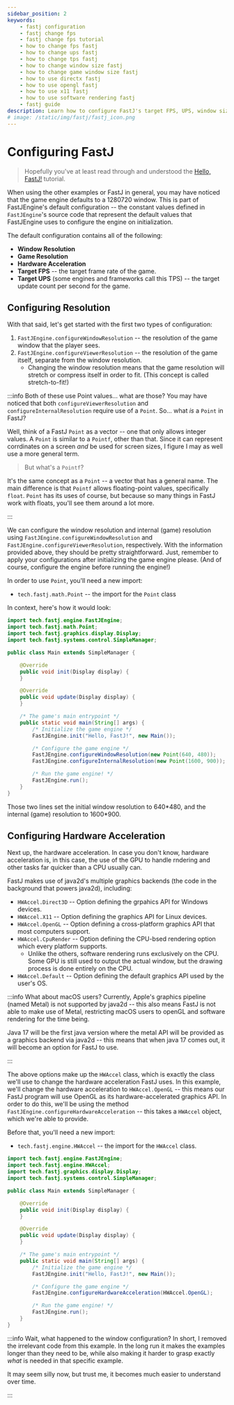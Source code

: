 ```yaml
---
sidebar_position: 2
keywords:
    - fastj configuration
    - fastj change fps
    - fastj change fps tutorial
    - how to change fps fastj
    - how to change ups fastj
    - how to change tps fastj
    - how to change window size fastj
    - how to change game window size fastj
    - how to use directx fastj
    - how to use opengl fastj
    - how to use x11 fastj
    - how to use software rendering fastj
    - fastj guide
description: Learn how to configure FastJ's target FPS, UPS, window size, and hardware acceleration.
# image: /static/img/fastj/fastj_icon.png
---
```



# Configuring FastJ
> Hopefully you've at least read through and understood the [Hello, FastJ!][Hello-FastJ-Tutorial-Link] tutorial.

When using the other examples or FastJ in general, you may have noticed that the game engine defaults to a 1280720 window. This is part of FastJEngine's default configuration -- the constant values defined in `FastJEngine`'s source code that represent the default values that FastJEngine uses to configure the engine on initialization.

The default configuration contains all of the following:
- **Window Resolution**
- **Game Resolution**
- **Hardware Acceleration**
- **Target FPS** -- the target frame rate of the game.
- **Target UPS** (some engines and frameworks call this TPS) -- the target update count per second for the game.


## Configuring Resolution
With that said, let's get started with the first two types of configuration:
1. `FastJEngine.configureWindowResolution` -- the resolution of the game window that the player sees.
2. `FastJEngine.configureViewerResolution` -- the resolution of the game itself, separate from the window resolution.
    - Changing the window resolution means that the game resolution will stretch or compress itself in order to fit. (This concept is called stretch-to-fit!)

:::info Both of these use Point values... what are those?
You may have noticed that both `configureViewerResolution` and `configureInternalResolution` require use of a `Point`. So... what _is_ a `Point` in FastJ?

Well, think of a FastJ `Point` as a vector -- one that only allows integer values. A `Point` is similar to a `Pointf`, other than that. Since it can represent corrdinates on a screen _and_ be used for screen sizes, I figure I may as well use a more general term.

> But what's a `Pointf`?

It's the same concept as a `Point` -- a vector that has a general name. The main difference is that `Pointf` allows floating-point values, specifically `float`. `Point` has its uses of course, but because so many things in FastJ work with floats, you'll see them around a lot more.

:::

We can configure the window resolution and internal (game) resolution using `FastJEngine.configureWindowResolution` and `FastJEngine.configureViewerResolution`, respectively. With the information provided above, they should be pretty straightforward. Just, remember to apply your configurations after initializing the game engine please. (And of course, configure the engine before running the engine!)

In order to use `Point`, you'll need a new import:
- `tech.fastj.math.Point` -- the import for the `Point` class

In context, here's how it would look:

```java title="Window Resolution Configuration" {22-23}
import tech.fastj.engine.FastJEngine;
import tech.fastj.math.Point;
import tech.fastj.graphics.display.Display;
import tech.fastj.systems.control.SimpleManager;

public class Main extends SimpleManager {

    @Override
    public void init(Display display) {
    }

    @Override
    public void update(Display display) {
    }

    /* The game's main entrypoint */
    public static void main(String[] args) {
        /* Initialize the game engine */
        FastJEngine.init("Hello, FastJ!", new Main());

        /* Configure the game engine */
        FastJEngine.configureWindowResolution(new Point(640, 480));
        FastJEngine.configureInternalResolution(new Point(1600, 900));

        /* Run the game engine! */
        FastJEngine.run();
    }
}
```

Those two lines set the initial window resolution to 640\*480, and the internal (game) resolution to 1600\*900.


## Configuring Hardware Acceleration
Next up, the hardware acceleration. In case you don't know, hardware acceleration is, in this case, the use of the GPU to handle rndering and other tasks far quicker than a CPU usually can.

FastJ makes use of java2d's multiple graphics backends (the code in the background that powers java2d), including:
- `HWAccel.Direct3D` -- Option defining the grpahics API for Windows devices.
- `HWAccel.X11` -- Option defining the graphics API for Linux devices.
- `HWAccel.OpenGL` -- Option defining a cross-platform graphics API that most computers support.
- `HWAccel.CpuRender` -- Option defining the CPU-bsed rendering option which every platform supports.
    - Unlike the others, software rendering runs exclusively on the CPU. Some GPU is still used to output the actual window, but the drawing process is done entirely on the CPU.
- `HWAccel.Default` -- Option defining the default graphics API used by the user's OS.

:::info What about macOS users?
Currently, Apple's graphics pipeline (named Metal) is not supported by java2d -- this also means FastJ is not able to make use of Metal, restricting macOS users to openGL and software rendering for the time being.

Java 17 will be the first java version where the metal API will be provided as a graphics backend via java2d -- this means that when java 17 comes out, it will become an option for FastJ to use.

:::

The above options make up the `HWAccel` class, which is exactly the class we'll use to change the hardware acceleration FastJ uses. In this example, we'll change the hardware acceleration to `HWAccel.OpenGL` -- this means our FastJ program will use OpenGL as its hardware-accelerated graphics API. In order to do this, we'll be using the method `FastJEngine.configureHardwareAcceleration` -- this takes a `HWAccel` object, which we're able to provide.

Before that, you'll need a new import:
- `tech.fastj.engine.HWAccel` -- the import for the `HWAccel` class.

```java title="Hardware Acceleration Configuration" {22}
import tech.fastj.engine.FastJEngine;
import tech.fastj.engine.HWAccel;
import tech.fastj.graphics.display.Display;
import tech.fastj.systems.control.SimpleManager;

public class Main extends SimpleManager {

    @Override
    public void init(Display display) {
    }

    @Override
    public void update(Display display) {
    }

    /* The game's main entrypoint */
    public static void main(String[] args) {
        /* Initialize the game engine */
        FastJEngine.init("Hello, FastJ!", new Main());

        /* Configure the game engine */
        FastJEngine.configureHardwareAcceleration(HWAccel.OpenGL);

        /* Run the game engine! */
        FastJEngine.run();
    }
}
```

:::info Wait, what happened to the window configuration?
In short, I removed the irrelevant code from this example. In the long run it makes the examples longer than they need to be, while also making it harder to grasp exactly _what_ is needed in that specific example.

It may seem silly now, but trust me, it becomes much easier to understand over time.

:::


[Hello-FastJ-Tutorial-Link]: /wiki/tutorials/hello-fastj "Hello, FastJ! | FastJ Tutorials"
